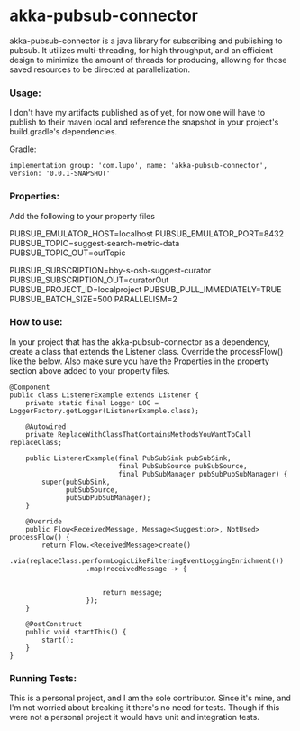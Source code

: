 # akka-pubsub-connector #


akka-pubsub-connector is a java library for subscribing and publishing to pubsub. It utilizes multi-threading, for high throughput, and an efficient 
design to minimize 
the amount of threads for producing, allowing for those saved resources to be directed at parallelization.  

### Usage: ###
I don't have my artifacts published as of yet, for now one will have to publish to their maven local and reference the snapshot in your project's 
build.gradle's dependencies. 

Gradle:
```
implementation group: 'com.lupo', name: 'akka-pubsub-connector', version: '0.0.1-SNAPSHOT'
```

### Properties: ###
Add the following to your property files

PUBSUB_EMULATOR_HOST=localhost
PUBSUB_EMULATOR_PORT=8432
PUBSUB_TOPIC=suggest-search-metric-data
PUBSUB_TOPIC_OUT=outTopic

PUBSUB_SUBSCRIPTION=bby-s-osh-suggest-curator
PUBSUB_SUBSCRIPTION_OUT=curatorOut
PUBSUB_PROJECT_ID=localproject
PUBSUB_PULL_IMMEDIATELY=TRUE
PUBSUB_BATCH_SIZE=500
PARALLELISM=2

### How to use: ###
In your project that has the akka-pubsub-connector as a dependency, create a class that extends the Listener class. Override the processFlow() 
like the below. Also make sure you have the Properties in the property section above added to your property files. 
```
@Component
public class ListenerExample extends Listener {
    private static final Logger LOG = LoggerFactory.getLogger(ListenerExample.class);
    
    @Autowired
    private ReplaceWithClassThatContainsMethodsYouWantToCall replaceClass;

    public ListenerExample(final PubSubSink pubSubSink,
                           final PubSubSource pubSubSource,
                           final PubSubManager pubSubPubSubManager) {
        super(pubSubSink,
              pubSubSource,
              pubSubPubSubManager);
    }

    @Override
    public Flow<ReceivedMessage, Message<Suggestion>, NotUsed> processFlow() {
        return Flow.<ReceivedMessage>create()
        .via(replaceClass.performLogicLikeFilteringEventLoggingEnrichment())
                   .map(receivedMessage -> {

                    
                       return message;
                   });
    }

    @PostConstruct
    public void startThis() {
        start();
    }
}
```

### Running Tests: ###
This is a personal project, and I am the sole contributor. Since it's mine, and I'm not worried about breaking it there's no need for tests. 
Though if this were not a personal project it would have unit and integration tests.
